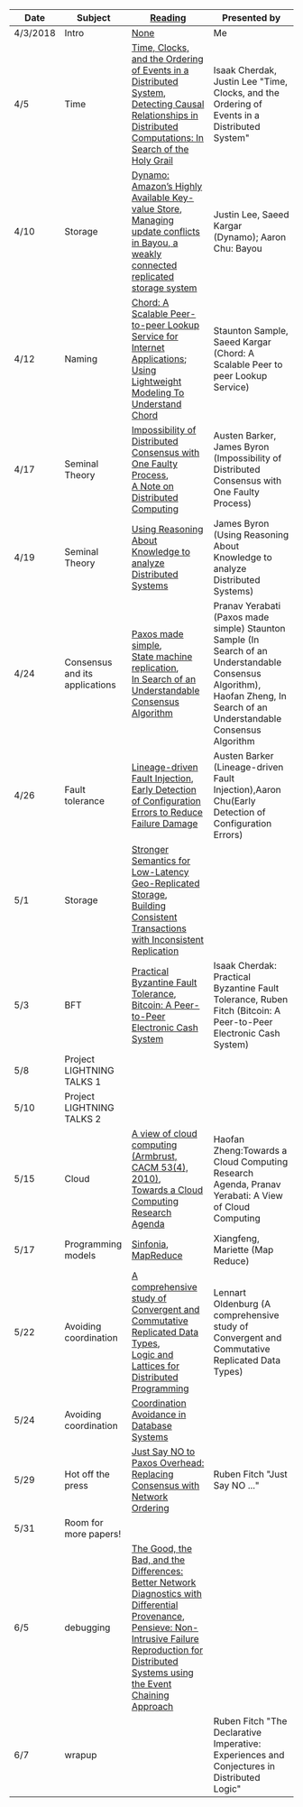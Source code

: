 |Date|Subject|<a href="Link">Reading</a>|Presented by|
|------------|-------------|-------------|------------|
|4/3/2018|Intro|<a href="">None</a>|Me|
|4/5|Time|<a href="http://amturing.acm.org/p558-lamport.pdf">Time, Clocks, and the Ordering of Events in a Distributed System</a>, <br> <a href="https://www.vs.inf.ethz.ch/publ/papers/holygrail.pdf">Detecting Causal Relationships in Distributed Computations: In Search of the Holy Grail</a>|Isaak Cherdak, Justin Lee "Time, Clocks, and the Ordering of Events in a Distributed System"|
|4/10|Storage |<a href="http://www.allthingsdistributed.com/files/amazon-dynamo-sosp2007.pdf">Dynamo: Amazon’s Highly Available Key-value Store</a>, <br> <a href="http://zoo.cs.yale.edu/classes/cs422/2013/bib/terry95managing.pdf">Managing update conflicts in Bayou, a weakly connected replicated storage system</a>|Justin Lee, Saeed Kargar (Dynamo); Aaron Chu: Bayou|
|4/12|Naming|<a href="https://pdos.csail.mit.edu/papers/chord:sigcomm01/chord_sigcomm.pdf">Chord: A Scalable Peer-to-peer Lookup Service for Internet Applications</a>; <a href="http://www.sigcomm.org/sites/default/files/ccr/papers/2012/April/2185376-2185383.pdf">Using Lightweight Modeling To Understand Chord</a>|Staunton Sample, Saeed Kargar (Chord: A Scalable Peer to peer Lookup Service) |
|4/17|Seminal Theory|<a href="https://groups.csail.mit.edu/tds/papers/Lynch/jacm85.pdf">Impossibility of Distributed Consensus with One Faulty Process</a>, <br> <a href="http://citeseerx.ist.psu.edu/viewdoc/summary?doi=10.1.1.41.7628" >A Note on Distributed Computing</a>|Austen Barker, James Byron (Impossibility of Distributed Consensus with One Faulty Process)|
|4/19|Seminal Theory|<a href="https://www.cs.cornell.edu/home/halpern/papers/UsingRAK.pdf">Using Reasoning About Knowledge to analyze Distributed Systems</a>|James Byron (Using Reasoning About Knowledge to analyze Distributed Systems)|
|4/24|Consensus and its applications|<a href="http://research.microsoft.com/en-us/um/people/lamport/pubs/paxos-simple.pdf">Paxos made simple</a>,<br><a href="https://www.cs.cornell.edu/fbs/publications/SMSurvey.pdf">State machine replication</a>,<br><a href="https://ramcloud.stanford.edu/wiki/download/attachments/11370504/raft.pdf">In Search of an Understandable Consensus Algorithm</a>|Pranav Yerabati (Paxos made simple) Staunton Sample (In Search of an Understandable Consensus Algorithm), Haofan Zheng, In Search of an Understandable Consensus Algorithm|
|4/26|Fault tolerance|<a href="https://people.eecs.berkeley.edu/~palvaro/molly.pdf">Lineage-driven Fault Injection</a>, <br> <a href="https://www.usenix.org/system/files/conference/osdi16/osdi16-xu.pdf">Early Detection of Configuration Errors to Reduce Failure Damage</a>|Austen Barker (Lineage-driven Fault Injection),Aaron Chu(Early Detection of Configuration Errors)|
|5/1|Storage | <a href="http://sns.cs.princeton.edu/docs/eiger-nsdi13.pdf">Stronger Semantics for Low-Latency Geo-Replicated Storage</a>, <br> <a href="https://syslab.cs.washington.edu/papers/tapir-tr14.pdf">Building Consistent Transactions with Inconsistent Replication</a>||
|5/3|BFT|<a href="http://pmg.csail.mit.edu/papers/osdi99.pdf">Practical Byzantine Fault Tolerance</a>,<br><a href="https://bitcoin.org/bitcoin.pdf">Bitcoin: A Peer-to-Peer Electronic Cash System</a>|Isaak Cherdak: Practical Byzantine Fault Tolerance, Ruben Fitch (Bitcoin: A Peer-to-Peer Electronic Cash System)|
|5/8|Project LIGHTNING TALKS 1</a>||
|5/10|Project LIGHTNING TALKS 2|<a href=""></a>||
|5/15|Cloud|<a href="https://www2.eecs.berkeley.edu/Pubs/TechRpts/2009/EECS-2009-28.pdf">A view of cloud computing (Armbrust, CACM 53(4), 2010)</a>, <br> <a href="https://www.cs.purdue.edu/homes/bb/cs590/handouts/Cornell.pdf">Towards a Cloud Computing Research Agenda</a>|Haofan Zheng:Towards a Cloud Computing Research Agenda, Pranav Yerabati: A View of Cloud Computing|
|5/17|Programming models|<a href="http://www.sosp2007.org/papers/sosp064-aguilera.pdf">Sinfonia</a>, <br> <a href="http://static.googleusercontent.com/media/research.google.com/en//archive/mapreduce-osdi04.pdf">MapReduce</a>|Xiangfeng, Mariette (Map Reduce)|
|5/22|Avoiding coordination|<a href="http://hal.upmc.fr/inria-00555588/document">A comprehensive study of Convergent and Commutative Replicated Data Types</a>, <br> <a href="http://db.cs.berkeley.edu/papers/UCB-lattice-tr.pdf">Logic and Lattices for Distributed Programming</a>|Lennart Oldenburg (A comprehensive study of Convergent and Commutative Replicated Data Types)|
|5/24|Avoiding coordination|<a href="http://www.vldb.org/pvldb/vol8/p185-bailis.pdf">Coordination Avoidance in Database Systems</a>||
|5/29|Hot off the press| <a href="https://www.usenix.org/system/files/conference/osdi16/osdi16-li.pdf"> Just Say NO to Paxos Overhead: Replacing Consensus with Network Ordering</a>|Ruben Fitch "Just Say NO ..."| 
|5/31| Room for more papers!||
|6/5|debugging|<a href="http://www.cis.upenn.edu/~angchen/papers/sigcomm-2016.pdf">The Good, the Bad, and the Differences: Better Network Diagnostics with Differential Provenance</a>, <br> <a href="http://www.eecg.toronto.edu/~yuan/papers/pensieve-sosp17.pdf">Pensieve: Non-Intrusive Failure Reproduction for Distributed Systems using the Event Chaining Approach</a>|
|6/7|wrapup|<a href=""></a>|Ruben Fitch "The Declarative Imperative: Experiences and Conjectures in Distributed Logic"|
